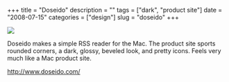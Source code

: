+++
title = "Doseido"
description = ""
tags = ["dark", "product site"]
date = "2008-07-15"
categories = ["design"]
slug = "doseido"
+++


 

  <div id="screens-thumbs" class="clearfix">
    <div class="txt-center" id="design-submission"><a href="http://www.doseido.com/"><img id='bluga-thumbnail-1333' class='bluga-thumbnail large' src='//konigi.com/media/bluga/
wt487d0aecdbfe4_0.jpg'/></a></div>  
  </div>   
<p>Doseido makes a simple RSS reader for the Mac. The product site sports rounded corners, a dark, glossy, beveled look, and pretty icons. Feels very much like a Mac product site. </p>
<p><a href="http://www.doseido.com/">http://www.doseido.com/</a></p>




